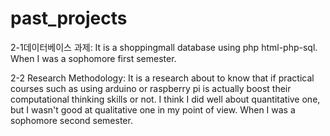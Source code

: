 # past_projects
2-1데이터베이스 과제: It is a shoppingmall database using php html-php-sql. When I was a sophomore first semester.

2-2 Research Methodology: It is a research about to know that if practical courses such as using arduino or raspberry pi is actually boost their computational thinking skills or not. I think I did well about quantitative one, but I wasn't good at qualitative one in my point of view. When I was a sophomore second semester.

